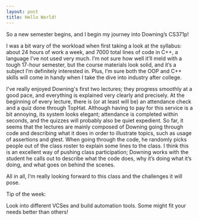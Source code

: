 ```yaml
---
layout: post
title: Hello World!
---
```


So a new semester begins, and I begin my journey into Downing’s CS371p!

I was a bit wary of the workload when first taking a look at the syllabus: about 24 hours of work a week, and 7000 total lines of code in C++, a language I’ve not used very much. I’m not sure how well it’ll meld with a tough 17-hour semester, but the course materials look solid, and it’s a subject I’m definitely interested in. Plus, I’m sure both the OOP and C++ skills will come in handy when I take the dive into industry after college.

I've really enjoyed Downing's first two lectures; they progress smoothly at a good pace, and everything is explained very clearly and precisely. At the beginning of every lecture, there is (or at least will be) an attendance check and a quiz done through TopHat. Although having to pay for this service is a bit annoying, its system looks elegant; attendance is completed within seconds, and the quizzes will probably also be quiet expedient. So far, it seems that the lectures are mainly composed of Downing going through code and describing what it does in order to illustrate topics, such as usage of assertions and gtest. When going through the code, he randomly picks people out of the class roster to explain some lines to the class. I think this is an excellent way of pushing class participation; Downing works with the student he calls out to describe what the code does, why it’s doing what it’s doing, and what goes on behind the scenes.

All in all, I’m really looking forward to this class and the challenges it will pose.

Tip of the week:

Look into different VCSes and build automation tools. Some might fit your needs better than others!